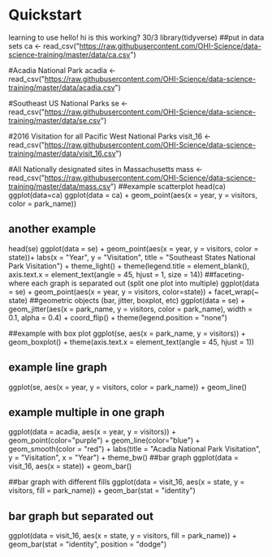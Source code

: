 # Quickstart
learning to use
hello! 
hi
is this working?
30/3
library(tidyverse)
##put in data sets
ca <- read_csv("https://raw.githubusercontent.com/OHI-Science/data-science-training/master/data/ca.csv") 

#Acadia National Park
acadia <- read_csv("https://raw.githubusercontent.com/OHI-Science/data-science-training/master/data/acadia.csv")

#Southeast US National Parks
se <- read_csv("https://raw.githubusercontent.com/OHI-Science/data-science-training/master/data/se.csv")

#2016 Visitation for all Pacific West National Parks
visit_16 <- read_csv("https://raw.githubusercontent.com/OHI-Science/data-science-training/master/data/visit_16.csv")

#All Nationally designated sites in Massachusetts
mass <- read_csv("https://raw.githubusercontent.com/OHI-Science/data-science-training/master/data/mass.csv")
##example scatterplot
head(ca)
ggplot(data=ca)
ggplot(data = ca) +
    geom_point(aes(x = year, y = visitors, color = park_name))
## another example 
head(se)
ggplot(data = se) +
    geom_point(aes(x = year, y = visitors, color = state))+
     labs(x = "Year",
       y = "Visitation",
       title = "Southeast States National Park Visitation") +
  theme_light() +
  theme(legend.title = element_blank(),
        axis.text.x = element_text(angle = 45, hjust = 1, size = 14))
##faceting- where each graph is separated out (split one plot into multiple)
ggplot(data = se) +
    geom_point(aes(x = year, y = visitors, color=state)) +
    facet_wrap(~ state)
##geometric objects (bar, jitter, boxplot, etc)
ggplot(data = se) + 
  geom_jitter(aes(x = park_name, y = visitors, color = park_name), 
              width = 0.1, 
              alpha = 0.4) +
  coord_flip() +
  theme(legend.position = "none")
  
##example with box plot
ggplot(se, aes(x = park_name, y = visitors)) + 
  geom_boxplot() +
  theme(axis.text.x = element_text(angle = 45, hjust = 1))

## example line graph 
ggplot(se, aes(x = year, y = visitors, color = park_name)) +
   geom_line()
   
## example multiple in one graph 
ggplot(data = acadia, aes(x = year, y = visitors)) + 
  geom_point(color="purple") +
  geom_line(color="blue") +
  geom_smooth(color = "red") +
  labs(title = "Acadia National Park Visitation",
       y = "Visitation",
       x = "Year") +
  theme_bw()
##bar graph 
ggplot(data = visit_16, aes(x = state)) + 
  geom_bar()
  
##bar graph with different fills 
ggplot(data = visit_16, aes(x = state, y = visitors, fill = park_name)) + 
  geom_bar(stat = "identity")

## bar graph but separated out 
ggplot(data = visit_16, aes(x = state, y = visitors, fill = park_name)) + 
  geom_bar(stat = "identity", position = "dodge")
  
  
  
    
